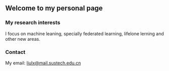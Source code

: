 ## Welcome to my personal page



### My research interests
I focus on machine leaning, specially federated learning, lifelone lerning and other new areas.


### Contact
My email: liulx@mail.sustech.edu.cn

